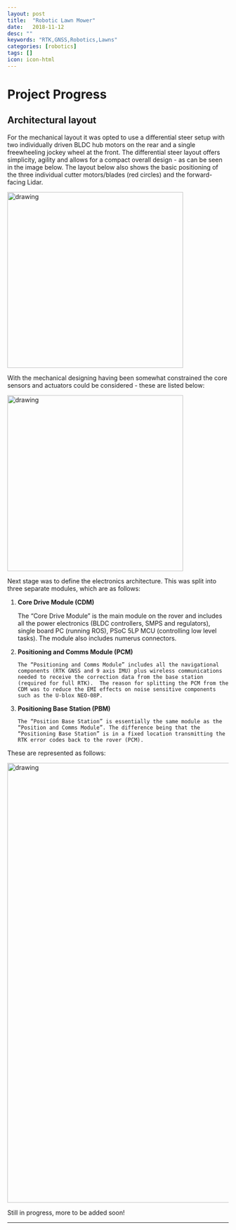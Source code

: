 ```yaml
---
layout: post
title:  "Robotic Lawn Mower"
date:   2018-11-12
desc: ""
keywords: "RTK,GNSS,Robotics,Lawns"
categories: [robotics]
tags: []
icon: icon-html
---
```


Project Progress
================
## Architectural layout

For the mechanical layout it was opted to use a differential steer setup with two individually driven BLDC hub motors on the rear and a single freewheeling jockey wheel at the front.  The differential steer layout offers simplicity, agility and allows for a compact overall design - as can be seen in the image below. The layout below also shows the basic positioning of the three individual cutter motors/blades (red circles) and the forward-facing Lidar.

<img src="{{ site.img_path }}/blog/MowBot-Base.png" alt="drawing" width="400"/>

With the mechanical designing having been somewhat constrained the core sensors and actuators could be considered - these are listed below:

<img src="{{ site.img_path }}/blog/MowBot-Core List of Sensors and Actuators.png" alt="drawing" width="400"/>

Next stage was to define the electronics architecture. This was split into three separate modules, which are as follows:

1. **Core Drive Module (CDM)**

      The “Core Drive Module” is the main module on the rover and includes all the power electronics (BLDC controllers, SMPS and regulators), single board PC (running ROS), PSoC 5LP MCU (controlling low level tasks). The module also includes numerus connectors.  
2. **Positioning and Comms Module (PCM)**

       The “Positioning and Comms Module” includes all the navigational components (RTK GNSS and 9 axis IMU) plus wireless communications needed to receive the correction data from the base station (required for full RTK).  The reason for splitting the PCM from the CDM was to reduce the EMI effects on noise sensitive components such as the U-blox NEO-08P.
3. **Positioning Base Station (PBM)**

       The “Position Base Station” is essentially the same module as the “Position and Comms Module”. The difference being that the “Positioning Base Station” is in a fixed location transmitting the RTK error codes back to the rover (PCM).
These are represented as follows:


<img src="{{ site.img_path }}/blog/MowBot-Electronics Hardware.png" alt="drawing" width="1000"/>

Still in progress, more to be added soon!

---
